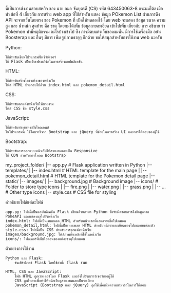 นี้เป็นการส่งงานสอบสหกิจ ของ นาย กมล จันบุตรดี (CS) รหัส 643450063-8 กระผมได้ลงมือทำ ข้อที่ 4 เกี่ยวกับ การสร้าง web app ที่ใช้สำหรับ แสดง ข้อมูล POkemon List ผ่านการดึง API จะจากเว็บโดยตรง ของ Pokemon ที่ เปิดให้ทดลองใช้ โดย web จะแสดง ข้อมูล ขนาด ความสูง
และ น้ำหนัก สุดท้าย คือ ธาตุ โดยผมได้เพิ่ม ข้อมูลลายละเอียด เข้าไปเพิ่ม เกี่ยวกับ การ อธิบาย ว่า Pokemon ทำมีพฤติกรรม อะไรบ้างเข้าไป  ซึง การมีตบแต่งเว็บของผมนั้น มีการใช้เครื่องมือ อย่าง Boosterap และ อื่นๆ มีการ เพิ่ม รูปภาพธาตุๆ อีกด้วย 
ขอให้สนุกสำหรับการใช้งาน web นะครับ


Python:

    ใช้สำหรับเขียนโปรแกรมฝั่งเซิร์ฟเวอร์
    ใช้ Flask เป็นเว็บเฟรมเวิร์กในการสร้างแอปพลิเคชัน

HTML:

    ใช้สำหรับสร้างโครงสร้างของหน้าเว็บ
    ไฟล์ HTML ประกอบไปด้วย index.html และ pokemon_detail.html

CSS:

    ใช้สำหรับตกแต่งหน้าเว็บให้สวยงาม
    ไฟล์ CSS ชื่อ style.css

JavaScript:

    ใช้สำหรับทำงานทางฝั่งไคลเอนต์
    ในโปรแกรมนี้ ใช้ไลบรารีจาก Bootstrap และ jQuery ที่ช่วยในการสร้าง UI และการโต้ตอบของผู้ใช้

Bootstrap:

    ใช้สำหรับการออกแบบหน้าเว็บให้สวยงามและเป็น Responsive
    ใช้ CDN สำหรับการโหลด Bootstrap

my_project_folder/
|-- app.py                    # Flask application written in Python
|-- templates/
|   |-- index.html            # HTML template for the main page
|   |-- pokemon_detail.html   # HTML template for the Pokemon detail page
|-- static/
    |-- images/
    |   |-- background.jpg    # Background image
    |-- icons/                # Folder to store type icons
    |   |-- fire.png
    |   |-- water.png
    |   |-- grass.png
    |   |-- ...               # Other type icons
    |-- style.css             # CSS file for styling

คำอธิบายไฟล์แต่ละไฟล์

    app.py: ไฟล์นี้เป็นแอปพลิเคชัน Flask เขียนด้วยภาษา Python ซึ่งรับผิดชอบการดึงข้อมูลจาก PokeAPI และแสดงผลไปยังหน้าเว็บ
    index.html: ไฟล์นี้เป็นเทมเพลต HTML สำหรับหน้าแรกที่แสดงรายชื่อโปเกมอน
    pokemon_detail.html: ไฟล์นี้เป็นเทมเพลต HTML สำหรับหน้ารายละเอียดของโปเกมอนแต่ละตัว
    style.css: ไฟล์นี้เป็น CSS สำหรับการตกแต่งหน้าเว็บ
    images/background.jpg: ไฟล์ภาพพื้นหลังที่ใช้ในหน้าเว็บ
    icons/: โฟลเดอร์ที่เก็บไอคอนของแต่ละธาตุโปเกมอน

ตัวอย่างการใช้งาน

    Python และ Flask:
        รันเซิร์ฟเวอร์ Flask โดยใช้คำสั่ง flask run

    HTML, CSS และ JavaScript:
        ไฟล์ HTML ถูกเรนเดอร์โดย Flask และส่งไปยังเบราว์เซอร์ของผู้ใช้
        CSS ถูกโหลดเพื่อทำให้หน้าเว็บดูสวยงามและเป็นระเบียบ
        JavaScript (Bootstrap และ jQuery) ถูกใช้เพื่อเพิ่มความสามารถในการโต้ตอบ


